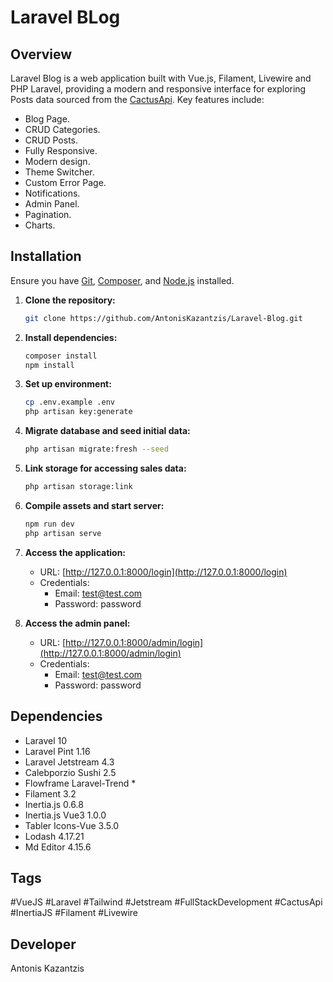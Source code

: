 # Laravel BLog

## Overview
Laravel Blog is a web application built with Vue.js, Filament, Livewire and PHP Laravel, providing a modern and responsive interface for exploring Posts data sourced from the [CactusApi](https://laraveltests.cactuscrm.gr/api). Key features include:

- Blog Page.
- CRUD Categories.
- CRUD Posts.
- Fully Responsive.
- Modern design.
- Theme Switcher.
- Custom Error Page.
- Notifications.
- Admin Panel.
- Pagination.
- Charts.

## Installation
Ensure you have [Git](https://git-scm.com/), [Composer](https://getcomposer.org/), and [Node.js](https://nodejs.org/) installed.

1. **Clone the repository:**
   ```bash
   git clone https://github.com/AntonisKazantzis/Laravel-Blog.git
   ```

2. **Install dependencies:**
   ```bash
   composer install
   npm install
   ```

3. **Set up environment:**
   ```bash
   cp .env.example .env
   php artisan key:generate
   ```

4. **Migrate database and seed initial data:**
   ```bash
   php artisan migrate:fresh --seed
   ```

5. **Link storage for accessing sales data:**
   ```bash
   php artisan storage:link
   ```

5. **Compile assets and start server:**
   ```bash
   npm run dev
   php artisan serve
   ```

6. **Access the application:**
   - URL: [http://127.0.0.1:8000/login](http://127.0.0.1:8000/login)
   - Credentials: 
     - Email: test@test.com 
     - Password: password

7. **Access the admin panel:**
   - URL: [http://127.0.0.1:8000/admin/login](http://127.0.0.1:8000/admin/login)
   - Credentials: 
     - Email: test@test.com 
     - Password: password

## Dependencies
- Laravel 10
- Laravel Pint 1.16
- Laravel Jetstream 4.3
- Calebporzio Sushi 2.5
- Flowframe Laravel-Trend *
- Filament 3.2
- Inertia.js 0.6.8
- Inertia.js Vue3 1.0.0
- Tabler Icons-Vue 3.5.0
- Lodash 4.17.21
- Md Editor 4.15.6

## Tags
#VueJS #Laravel #Tailwind #Jetstream #FullStackDevelopment #CactusApi #InertiaJS #Filament #Livewire

## Developer
Antonis Kazantzis
